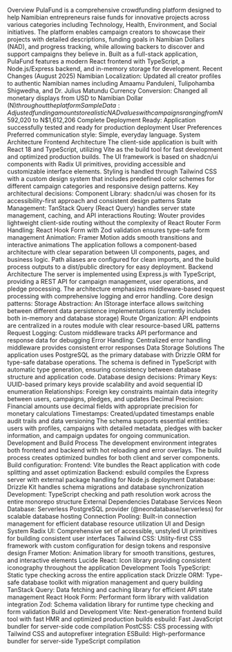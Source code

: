 Overview
PulaFund is a comprehensive crowdfunding platform designed to help Namibian entrepreneurs raise funds for innovative projects across various categories including Technology, Health, Environment, and Social initiatives. The platform enables campaign creators to showcase their projects with detailed descriptions, funding goals in Namibian Dollars (NAD), and progress tracking, while allowing backers to discover and support campaigns they believe in. Built as a full-stack application, PulaFund features a modern React frontend with TypeScript, a Node.js/Express backend, and in-memory storage for development.
Recent Changes (August 2025)
Namibian Localization: Updated all creator profiles to authentic Namibian names including Amaamu Panduleni, Tulipohamba Shigwedha, and Dr. Julius Matundu
Currency Conversion: Changed all monetary displays from USD to Namibian Dollar (N$) throughout the platform
Sample Data: Adjusted funding amounts to realistic NAD values with campaigns ranging from N$592,020 to N$1,612,206
Complete Deployment Ready: Application successfully tested and ready for production deployment
User Preferences
Preferred communication style: Simple, everyday language.
System Architecture
Frontend Architecture
The client-side application is built with React 18 and TypeScript, utilizing Vite as the build tool for fast development and optimized production builds. The UI framework is based on shadcn/ui components with Radix UI primitives, providing accessible and customizable interface elements. Styling is handled through Tailwind CSS with a custom design system that includes predefined color schemes for different campaign categories and responsive design patterns.
Key architectural decisions:
Component Library: shadcn/ui was chosen for its accessibility-first approach and consistent design patterns
State Management: TanStack Query (React Query) handles server state management, caching, and API interactions
Routing: Wouter provides lightweight client-side routing without the complexity of React Router
Form Handling: React Hook Form with Zod validation ensures type-safe form management
Animation: Framer Motion adds smooth transitions and interactive animations
The application follows a component-based architecture with clear separation between UI components, pages, and business logic. Path aliases are configured for clean imports, and the build process outputs to a dist/public directory for easy deployment.
Backend Architecture
The server is implemented using Express.js with TypeScript, providing a REST API for campaign management, user operations, and pledge processing. The architecture emphasizes middleware-based request processing with comprehensive logging and error handling.
Core design patterns:
Storage Abstraction: An IStorage interface allows switching between different data persistence implementations (currently includes both in-memory and database storage)
Route Organization: API endpoints are centralized in a routes module with clear resource-based URL patterns
Request Logging: Custom middleware tracks API performance and response data for debugging
Error Handling: Centralized error handling middleware provides consistent error responses
Data Storage Solutions
The application uses PostgreSQL as the primary database with Drizzle ORM for type-safe database operations. The schema is defined in TypeScript with automatic type generation, ensuring consistency between database structure and application code.
Database design decisions:
Primary Keys: UUID-based primary keys provide scalability and avoid sequential ID enumeration
Relationships: Foreign key constraints maintain data integrity between users, campaigns, pledges, and updates
Decimal Precision: Financial amounts use decimal fields with appropriate precision for monetary calculations
Timestamps: Created/updated timestamps enable audit trails and data versioning
The schema supports essential entities: users with profiles, campaigns with detailed metadata, pledges with backer information, and campaign updates for ongoing communication.
Development and Build Process
The development environment integrates both frontend and backend with hot reloading and error overlays. The build process creates optimized bundles for both client and server components.
Build configuration:
Frontend: Vite bundles the React application with code splitting and asset optimization
Backend: esbuild compiles the Express server with external package handling for Node.js deployment
Database: Drizzle Kit handles schema migrations and database synchronization
Development: TypeScript checking and path resolution work across the entire monorepo structure
External Dependencies
Database Services
Neon Database: Serverless PostgreSQL provider (@neondatabase/serverless) for scalable database hosting
Connection Pooling: Built-in connection management for efficient database resource utilization
UI and Design System
Radix UI: Comprehensive set of accessible, unstyled UI primitives for building consistent user interfaces
Tailwind CSS: Utility-first CSS framework with custom configuration for design tokens and responsive design
Framer Motion: Animation library for smooth transitions, gestures, and interactive elements
Lucide React: Icon library providing consistent iconography throughout the application
Development Tools
TypeScript: Static type checking across the entire application stack
Drizzle ORM: Type-safe database toolkit with migration management and query building
TanStack Query: Data fetching and caching library for efficient API state management
React Hook Form: Performant form library with validation integration
Zod: Schema validation library for runtime type checking and form validation
Build and Development
Vite: Next-generation frontend build tool with fast HMR and optimized production builds
esbuild: Fast JavaScript bundler for server-side code compilation
PostCSS: CSS processing with Tailwind CSS and autoprefixer integration
ESBuild: High-performance bundler for server-side TypeScript compilation
